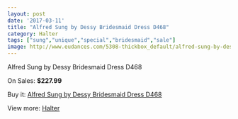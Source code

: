 ```yaml
---
layout: post
date: '2017-03-11'
title: "Alfred Sung by Dessy Bridesmaid Dress D468"
category: Halter
tags: ["sung","unique","special","bridesmaid","sale"]
image: http://www.eudances.com/5308-thickbox_default/alfred-sung-by-dessy-bridesmaid-dress-d468.jpg
---
```

Alfred Sung by Dessy Bridesmaid Dress D468

On Sales: **$227.99**
<a href="https://www.eudances.com/en/halter/1795-alfred-sung-by-dessy-bridesmaid-dress-d468.html"><amp-img layout="responsive" width="600" height="600" src="//www.eudances.com/5308-thickbox_default/alfred-sung-by-dessy-bridesmaid-dress-d468.jpg" alt="Alfred Sung by Dessy Bridesmaid Dress D468 0" /></a>
<a href="https://www.eudances.com/en/halter/1795-alfred-sung-by-dessy-bridesmaid-dress-d468.html"><amp-img layout="responsive" width="600" height="600" src="//www.eudances.com/5309-thickbox_default/alfred-sung-by-dessy-bridesmaid-dress-d468.jpg" alt="Alfred Sung by Dessy Bridesmaid Dress D468 1" /></a>

Buy it: [Alfred Sung by Dessy Bridesmaid Dress D468](https://www.eudances.com/en/halter/1795-alfred-sung-by-dessy-bridesmaid-dress-d468.html "Alfred Sung by Dessy Bridesmaid Dress D468")

View more: [Halter](https://www.eudances.com/en/19-halter "Halter")